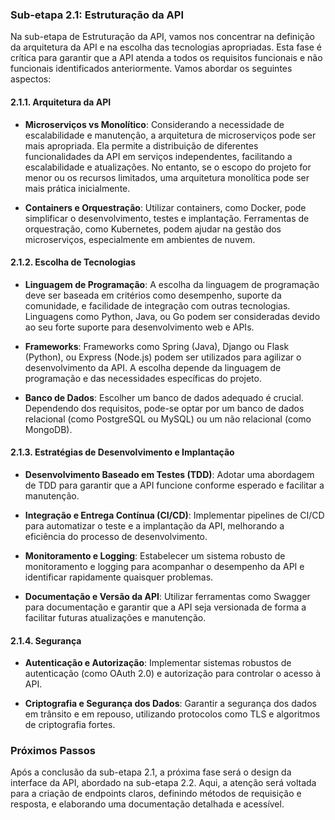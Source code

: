 ### Sub-etapa 2.1: Estruturação da API

Na sub-etapa de Estruturação da API, vamos nos concentrar na definição da arquitetura da API e na escolha das tecnologias apropriadas. Esta fase é crítica para garantir que a API atenda a todos os requisitos funcionais e não funcionais identificados anteriormente. Vamos abordar os seguintes aspectos:

#### 2.1.1. Arquitetura da API

- **Microserviços vs Monolítico**: Considerando a necessidade de escalabilidade e manutenção, a arquitetura de microserviços pode ser mais apropriada. Ela permite a distribuição de diferentes funcionalidades da API em serviços independentes, facilitando a escalabilidade e atualizações. No entanto, se o escopo do projeto for menor ou os recursos limitados, uma arquitetura monolítica pode ser mais prática inicialmente.

- **Containers e Orquestração**: Utilizar containers, como Docker, pode simplificar o desenvolvimento, testes e implantação. Ferramentas de orquestração, como Kubernetes, podem ajudar na gestão dos microserviços, especialmente em ambientes de nuvem.

#### 2.1.2. Escolha de Tecnologias

- **Linguagem de Programação**: A escolha da linguagem de programação deve ser baseada em critérios como desempenho, suporte da comunidade, e facilidade de integração com outras tecnologias. Linguagens como Python, Java, ou Go podem ser consideradas devido ao seu forte suporte para desenvolvimento web e APIs.

- **Frameworks**: Frameworks como Spring (Java), Django ou Flask (Python), ou Express (Node.js) podem ser utilizados para agilizar o desenvolvimento da API. A escolha depende da linguagem de programação e das necessidades específicas do projeto.

- **Banco de Dados**: Escolher um banco de dados adequado é crucial. Dependendo dos requisitos, pode-se optar por um banco de dados relacional (como PostgreSQL ou MySQL) ou um não relacional (como MongoDB).

#### 2.1.3. Estratégias de Desenvolvimento e Implantação

- **Desenvolvimento Baseado em Testes (TDD)**: Adotar uma abordagem de TDD para garantir que a API funcione conforme esperado e facilitar a manutenção.

- **Integração e Entrega Contínua (CI/CD)**: Implementar pipelines de CI/CD para automatizar o teste e a implantação da API, melhorando a eficiência do processo de desenvolvimento.

- **Monitoramento e Logging**: Estabelecer um sistema robusto de monitoramento e logging para acompanhar o desempenho da API e identificar rapidamente quaisquer problemas.

- **Documentação e Versão da API**: Utilizar ferramentas como Swagger para documentação e garantir que a API seja versionada de forma a facilitar futuras atualizações e manutenção.

#### 2.1.4. Segurança

- **Autenticação e Autorização**: Implementar sistemas robustos de autenticação (como OAuth 2.0) e autorização para controlar o acesso à API.

- **Criptografia e Segurança dos Dados**: Garantir a segurança dos dados em trânsito e em repouso, utilizando protocolos como TLS e algoritmos de criptografia fortes.

### Próximos Passos

Após a conclusão da sub-etapa 2.1, a próxima fase será o design da interface da API, abordado na sub-etapa 2.2. Aqui, a atenção será voltada para a criação de endpoints claros, definindo métodos de requisição e resposta, e elaborando uma documentação detalhada e acessível.
